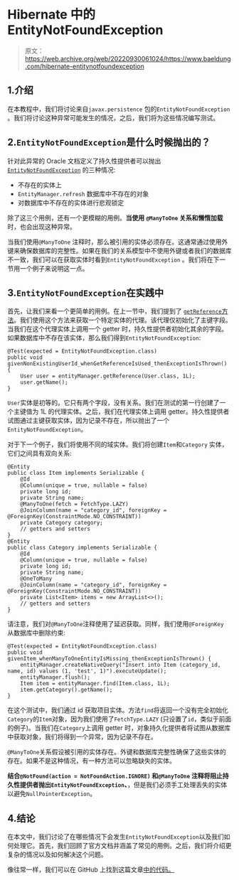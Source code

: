 # Hibernate 中的 EntityNotFoundException

> 原文：<https://web.archive.org/web/20220930061024/https://www.baeldung.com/hibernate-entitynotfoundexception>

## 1.介绍

在本教程中，我们将讨论来自`javax.persistence` 包的`EntityNotFoundException` 。我们将讨论这种异常可能发生的情况，之后，我们将为这些情况编写测试。

## 2.`EntityNotFoundException`是什么时候抛出的？

针对此异常的 Oracle 文档定义了持久性提供者可以抛出 [`EntityNotFoundException`](https://web.archive.org/web/20220625072049/https://docs.oracle.com/javaee/7/api/javax/persistence/EntityNotFoundException.html) 的三种情况:

*   不存在的实体上
*   `EntityManager.refresh` 数据库中不存在的对象
*   对数据库中不存在的实体进行悲观锁定

除了这三个用例，还有一个更模糊的用例。**当使用** **`@ManyToOne` 关系和懒惰加载**时，也会出现这种异常。

当我们使用`@ManyToOne` 注释时，那么被引用的实体必须存在。这通常通过使用外键来确保数据库的完整性。如果在我们的关系模型中不使用外键或者我们的数据库不一致，我们可以在获取实体时看到`EntityNotFoundException` 。我们将在下一节用一个例子来说明这一点。

## 3.`EntityNotFoundException`在实践中

首先，让我们来看一个更简单的用例。在上一节中，我们提到了 [`getReference`方法](/web/20220625072049/https://www.baeldung.com/jpa-entity-manager-get-reference)。我们使用这个方法来获取一个特定实体的代理。该代理仅初始化了主键字段。当我们在这个代理实体上调用一个 getter 时，持久性提供者初始化其余的字段。如果数据库中不存在该实体，那么我们得到`EntityNotFoundException`:

```
@Test(expected = EntityNotFoundException.class)
public void givenNonExistingUserId_whenGetReferenceIsUsed_thenExceptionIsThrown() {
    User user = entityManager.getReference(User.class, 1L);
    user.getName();
} 
```

`User`实体是初等的。它只有两个字段，没有关系。我们在测试的第一行创建了一个主键值为 1L 的代理实体。之后，我们在代理实体上调用 getter。持久性提供者试图通过主键获取实体，因为记录不存在，所以抛出了一个`EntityNotFoundException`。

对于下一个例子，我们将使用不同的域实体。我们将创建`Item`和`Category` 实体，它们之间具有双向关系:

```
@Entity
public class Item implements Serializable {
    @Id
    @Column(unique = true, nullable = false)
    private long id;
    private String name;
    @ManyToOne(fetch = FetchType.LAZY)
    @JoinColumn(name = "category_id", foreignKey = @ForeignKey(ConstraintMode.NO_CONSTRAINT))
    private Category category;
    // getters and setters
}
@Entity
public class Category implements Serializable {
    @Id
    @Column(unique = true, nullable = false)
    private long id;
    private String name;
    @OneToMany
    @JoinColumn(name = "category_id", foreignKey = @ForeignKey(ConstraintMode.NO_CONSTRAINT))
    private List<Item> items = new ArrayList<>();
    // getters and setters
}
```

请注意，我们对`@ManyToOne`注释使用了延迟获取。同样，我们使用`@ForeignKey` 从数据库中删除约束:

```
@Test(expected = EntityNotFoundException.class)
public void givenItem_whenManyToOneEntityIsMissing_thenExceptionIsThrown() {
    entityManager.createNativeQuery("Insert into Item (category_id, name, id) values (1, 'test', 1)").executeUpdate();
    entityManager.flush();
    Item item = entityManager.find(Item.class, 1L);
    item.getCategory().getName();
}
```

在这个测试中，我们通过 id 获取项目实体。方法`find`将返回一个没有完全初始化`Category`的`Item`对象，因为我们使用了`FetchType.LAZY` (只设置了`id`，类似于前面的例子)。当我们在`Category`上调用 getter 时，对象持久化提供者将试图从数据库中获取对象，我们将得到一个异常，因为记录不存在。

`@ManyToOne`关系假设被引用的实体存在。外键和数据库完整性确保了这些实体的存在。如果不是这种情况，有一种方法可以忽略缺失的实体。

**结合`@NotFound(action = NotFoundAction.IGNORE)` 和`@ManyToOne` 注释将阻止持久性提供者抛出`EntityNotFoundException`、**，但是我们必须手工处理丢失的实体以避免`NullPointerException`。

## 4.结论

在本文中，我们讨论了在哪些情况下会发生`EntityNotFoundException`以及我们如何处理它。首先，我们回顾了官方文档并涵盖了常见的用例。之后，我们将介绍更复杂的情况以及如何解决这个问题。

像往常一样，我们可以在 GitHub 上找到这篇文章[中的代码。](https://web.archive.org/web/20220625072049/https://github.com/eugenp/tutorials/tree/master/persistence-modules/hibernate-exceptions)